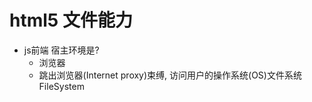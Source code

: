 # html5 文件能力

- js前端 宿主环境是?
    - 浏览器
    - 跳出浏览器(Internet proxy)束缚,  访问用户的操作系统(OS)文件系统  FileSystem 